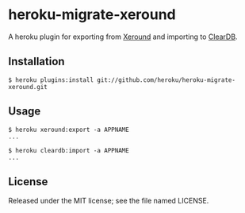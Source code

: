 # heroku-migrate-xeround

A heroku plugin for exporting from [Xeround][1] and importing to [ClearDB][2].

[1]: https://addons.heroku.com/xeround
[2]: https://addons.heroku.com/cleardb

## Installation

    $ heroku plugins:install git://github.com/heroku/heroku-migrate-xeround.git

## Usage

    $ heroku xeround:export -a APPNAME
    ...

    $ heroku cleardb:import -a APPNAME
    ...

## License

Released under the MIT license; see the file named LICENSE.
